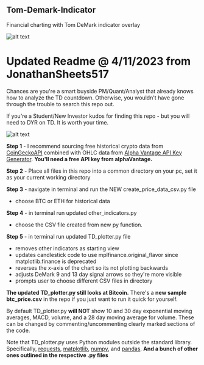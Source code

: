 

## Tom-Demark-Indicator
Financial charting with Tom DeMark indicator overlay

![alt text](https://github.com/jonathansheets517/Demark_trading_indicator/blob/master/BTCDaily_Demark_4_9_23.png?raw=true)

# Updated Readme @ 4/11/2023 from JonathanSheets517
Chances are you're a smart buyside PM/Quant/Analyst that already knows how to analyze the TD countdown. Otherwise, you wouldn't have gone through the trouble to search this repo out. 

If you're a Student/New Investor kudos for finding this repo - but you will need to DYR on TD. It is worth your time.


![alt text](https://github.com/jonathansheets517/Demark_trading_indicator/blob/master/TY%20future%20covid%20timeframe.png?raw=true)

**Step 1** - I recommend sourcing free historical crypto data from [CoinGeckoAPI](https://www.coingecko.com/en/api/documentation) combined with OHLC data from [Alpha Vantage API Key Generator](https://www.alphavantage.co/support/#api-key). **You'll need a free API key from alphaVantage.**

**Step 2** - Place all files in this repo into a common directory on your pc, set it as your current working directory

**Step 3** - navigate in terminal and run the NEW create_price_data_csv.py file
* choose BTC or ETH for historical data

**Step 4** - in terminal run updated other_indicators.py 
* choose the CSV file created from new py function.

**Step 5** - in terminal run updated TD_plotter.py file
* removes other indicators as starting view
* updates candlestick code to use mplfinance.original_flavor since matplotlib.finance is deprecated
* reverses the x-axis of the chart so its not plotting backwards  
* adjusts DeMark 9 and 13 day signal arrows so they're more visible
* prompts user to choose different CSV files in directory    


**The updated TD_plotter.py still looks at Bitcoin.** There's a **new sample btc_price.csv** in the repo if you just want to run it quick for yourself.

By default TD_plotter.py **will NOT** show 10 and 30 day exponential moving averages, MACD,
volume, and a 28 day moving average for volume. These can be changed by commenting/uncommenting
clearly marked sections of the code.

Note that TD_plotter.py uses Python modules outside the standard library. Specifically,
[requests](http://docs.python-requests.org/en/master/), [matplotlib](https://matplotlib.org/), [numpy](https://www.numpy.org/), and [pandas](https://pandas.pydata.org/). **And a bunch of other ones outlined in the respective .py files**


